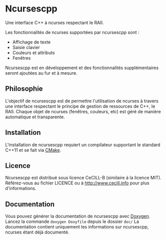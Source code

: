 # Ncursescpp

Une interface C++ à ncurses respectant le RAII.

Les fonctionnalités de ncurses supportées par ncursescpp sont :

* Affichage de texte
* Saisie clavier
* Couleurs et attributs
* Fenêtres

Ncursescpp est en développement et des fonctionnalités supplémentaires seront ajoutées au fur et à mesure.

## Philosophie

L'objectif de ncursescpp est de permettre l'utilisation de ncurses à travers une interface respectant le principe de gestion de ressources de C++, le RAII. Chaque objet de ncurses (fenêtres, couleurs, etc) est géré de manière automatique et transparente.

## Installation

L'installation de ncursescpp requiert un compilateur supportant le standard C++11 et se fait via [CMake](http://www.cmake.org).

## Licence

Ncursescpp est distribué sous licence CeCILL-B (similaire à la licence MIT). Référez-vous au fichier LICENCE ou à http://www.cecill.info pour plus d'informations.

## Documentation

Vous pouvez générer la documentation de ncursescpp avec [Doxygen](http://www.doxygen.org/index.html). Lancez la commande `doxygen Doxyfile` depuis le dossier `doc/` La documentation contient uniquement les informations sur ncursescpp, ncurses étant déjà documenté.
